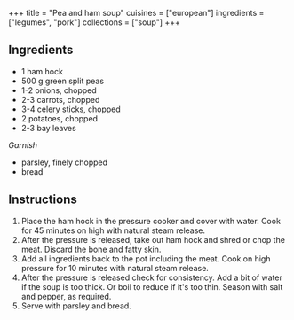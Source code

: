 +++
title = "Pea and ham soup"
cuisines = ["european"]
ingredients = ["legumes", "pork"]
collections = ["soup"]
+++

## Ingredients

- 1 ham hock
- 500 g green split peas
- 1-2 onions, chopped
- 2-3 carrots, chopped
- 3-4 celery sticks, chopped
- 2 potatoes, chopped
- 2-3 bay leaves

*Garnish*

- parsley, finely chopped
- bread

## Instructions

1. Place the ham hock in the pressure cooker and cover with water. Cook for 45 minutes on high with natural steam release.
2. After the pressure is released, take out ham hock and shred or chop the meat. Discard the bone and fatty skin.
3. Add all ingredients back to the pot including the meat. Cook on high pressure for 10 minutes with natural steam release.
4. After the pressure is released check for consistency. Add a bit of water if the soup is too thick. Or boil to reduce if it's too thin. Season with salt and pepper, as required.
5. Serve with parsley and bread.
